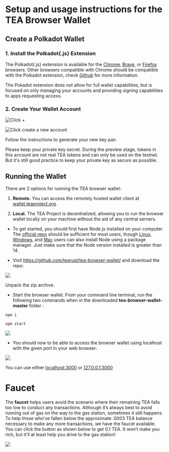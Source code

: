 # Setup and usage instructions for the TEA Browser Wallet

## Create a Polkadot Wallet

### 1. Install the Polkadot{.js} Extension

The Polkadot{.js} extension is available for the [Chrome](https://chrome.google.com/webstore/detail/polkadot%7Bjs%7D-extension/mopnmbcafieddcagagdcbnhejhlodfdd), [Brave](https://chrome.google.com/webstore/detail/polkadot%7Bjs%7D-extension/mopnmbcafieddcagagdcbnhejhlodfdd), or [Firefox](https://addons.mozilla.org/en-US/firefox/addon/polkadot-js-extension/) browsers. Other browsers compatible with Chrome should be compatible with the Polkadot extension, check [Github](https://github.com/polkadot-js/extension) for more information. 

The Pokadot extension does not allow for full wallet capabilities, but is focused on only managing your accounts and providing signing capabilities to apps requesting access.

### 2. Create Your Wallet Account

![Click +](https://teaproject.org/img/extension1.png)

![Click create a new account](https://teaproject.org/img/extension2.png)

Follow the instructions to generate your new key pair. 

Please keep your private key secret. During the preview stage, tokens in this account are not real TEA tokens and can only be used on the testnet. But it's still good practice to keep your private key as secure as possible.

## Running the Wallet

There are 2 options for running the TEA browser wallet:

1. **Remote.** You can access the remotely hosted wallet client at [wallet.teaproject.org](https://wallet.teaproject.org).

1. **Local.** The TEA Project is decentralized, allowing you to run the browser wallet locally on your machine without the aid of any central servers. 

* To get started, you should first have Node.js installed on your computer. The [official repo](https://nodejs.org/en/download/) should be sufficient for most users, though [Linux](https://nodejs.org/en/download/package-manager/), [Windows](https://github.com/coreybutler/nvm-windows), and [Mac](https://formulae.brew.sh/formula/node) users can also install Node using a package manager. Just make sure that the Node version installed is greater than 14.

* Visit https://github.com/tearust/tea-browser-wallet/ and download the repo:

![](https://github.com/tearust/tea-docs/blob/main/res/Try_the_demo/Try_the_demo-Tea-Browser-Wallet-download.png)

Unpack the zip archive.

* Start the browser wallet. From your command line terminal, run the following two commands when in the downloaded **tea-browser-wallet-master** folder :

`npm i`

`npm start`

![](https://github.com/tearust/tea-docs/blob/main/res/Try_the_demo/Try_the_demo-node_start.png)

* You should now to be able to access the browser wallet using localhost with the given port in your web browser:

![](https://github.com/tearust/tea-docs/blob/main/res/Try_the_demo/Try_the_demo-wallet-localhost.png)

You can use either [localhost:3000](http://localhost:3000) or [127.0.0.1:3000](http://127.0.0.1:3000)

# Faucet

The **faucet** helps users avoid the scenario where their remaining TEA falls too low to conduct any transactions. Although it’s always best to avoid running out of gas on the way to the gas station, sometimes it still happens. To help those who’ve fallen below the approximate .0003 TEA balance necessary to make any more transactions, we have the faucet available. You can click the button as shown below to get 0.1 TEA. It won’t make you rich, but it’ll at least help you drive to the gas station!

![](<img width="999" alt="Screen Shot 2021-12-22 at 5 08 25 PM" src="https://user-images.githubusercontent.com/86096370/147173133-b1cc00c8-c560-43c5-a129-c24cc547f98d.png">)
